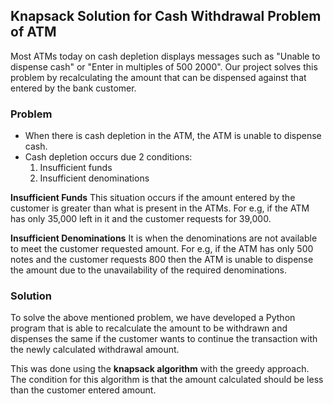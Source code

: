 ## Knapsack Solution for Cash Withdrawal Problem of ATM

Most ATMs today on cash depletion displays messages such as "Unable to dispense cash" or "Enter in multiples of 500 2000". Our project solves this problem by recalculating the amount that can be dispensed against that entered by the bank customer.

### Problem

- When there is cash depletion in the ATM, the ATM is unable to dispense cash.
- Cash depletion occurs due 2 conditions:
  1. Insufficient funds
  2. Insufficient denominations
  
**Insufficient Funds**
This situation occurs if the amount entered by the customer is greater than what is present in the ATMs.
For e.g, if the ATM has only 35,000 left in it and the customer requests for 39,000.

**Insufficient Denominations**
It is when the denominations are not available to meet the customer requested amount. 
For e.g, if the ATM has only 500 notes and the customer requests 800 then the ATM is unable to dispense the amount due to the unavailability of the required denominations.

### Solution
To solve the above mentioned problem, we have developed a Python program that is able to recalculate the amount to be withdrawn and dispenses the same if the customer wants to continue the transaction with the newly calculated withdrawal amount.

This was done using the **knapsack algorithm** with the greedy approach. The condition for this algorithm is that the amount calculated should be less than the customer entered amount.
